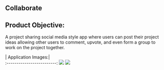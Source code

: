 ## Collaborate

## Product Objective:
A project sharing social media style app where users can post their project ideas allowing other users to comment, upvote, and even form a group to work on the project together.



 | Application Images:|         
:-------------------------:
![](app_3.png)
![](use_5.png)  

